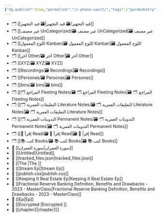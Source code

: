 ```yaml
---
{"dg-publish":true,"permalink":"/i-phone-vault/","tags":["gardenEntry"]}
---
```




- 🗂️ [[قيد التجهيز/🗃️ قيد التجهيز\|🗃️ قيد التجهيز]]
- 🗂️ [[غير مصنف UnCategorized/🗃️ غير مصنف UnCategorized\|🗃️ غير مصنف UnCategorized]]
- 🗂️ [[اللوح المعمول Kanban/🗃️ اللوح المعمول Kanban\|🗃️ اللوح المعمول Kanban]]
- 🗂️ [[أخر Other/🗃️ أخر Other\|🗃️ أخر Other]]
- 🗂️ [[XYZ/🗃️ XYZ\|🗃️ XYZ]]
- 🗂️ [[Recordings/🗃️ Recordings\|🗃️ Recordings]]
- 🗂️ [[Personas/🗃️ Personas\|🗃️ Personas]]
- 🗂️ [[bins/🗃️ bins\|🗃️ bins]]
- 🗂️ [[🗂️ المراجع Fleeting Notes/🗃️ 🗂️ المراجع Fleeting Notes\|🗃️ 🗂️ المراجع Fleeting Notes]]
- 🗂️ [[🗂️ التعليقات العمرية Literature Notes/🗃️ 🗂️ التعليقات العمرية Literature Notes\|🗃️ 🗂️ التعليقات العمرية Literature Notes]]
- 🗂️ [[🗂️ التدوينات العمرية Permanent Notes/🗃️ 🗂️ التدوينات العمرية Permanent Notes\|🗃️ 🗂️ التدوينات العمرية Permanent Notes]]
- 🗂️ [[📝 إقرأ Read/🗃️ 📝 إقرأ Read\|🗃️ 📝 إقرأ Read]]
- 🗂️ [[📚 كتب Books/🗃️ 📚 كتب Books\|🗃️ 📚 كتب Books]]
- 📄 [[سورة العمران\|سورة العمران]]
- 📄 [[Untitled\|Untitled]]
- 📄 [[tracked_files.json|tracked_files.json]]
- 📄 [[The |The ]]
- 📄 [[Stream Ep|Stream Ep]]
- 📄 [[publish.css|publish.css]]
- 📄 [[Keeping It Real Estate Ep|Keeping It Real Estate Ep]]
- 📄 [[Fractional Reserve Banking Definition, Benefits and Drawbacks - 2023 - MasterClass\|Fractional Reserve Banking Definition, Benefits and Drawbacks - 2023 - MasterClass]]
- 📄 [[Ep|Ep]]
- 📄 [[Encrypted |Encrypted ]]
- 📄 [[chapter2\|chapter2]]

